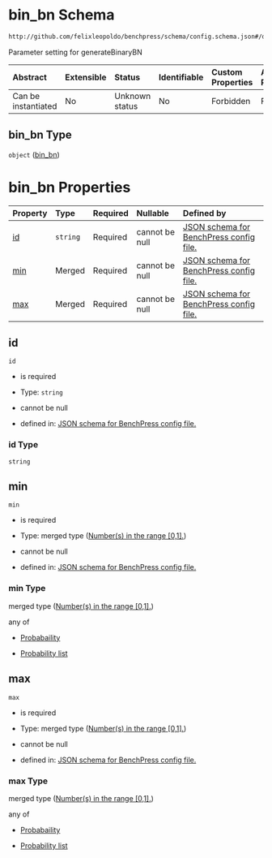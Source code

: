 # bin_bn Schema

```txt
http://github.com/felixleopoldo/benchpress/schema/config.schema.json#/definitions/bin_bn
```

Parameter setting for generateBinaryBN

| Abstract            | Extensible | Status         | Identifiable | Custom Properties | Additional Properties | Access Restrictions | Defined In                                                       |
| :------------------ | :--------- | :------------- | :----------- | :---------------- | :-------------------- | :------------------ | :--------------------------------------------------------------- |
| Can be instantiated | No         | Unknown status | No           | Forbidden         | Forbidden             | none                | [config.schema.json*](config.schema.json "open original schema") |

## bin_bn Type

`object` ([bin_bn](config-definitions-bin_bn.md))

# bin_bn Properties

| Property    | Type     | Required | Nullable       | Defined by                                                                                                                                                                                         |
| :---------- | :------- | :------- | :------------- | :------------------------------------------------------------------------------------------------------------------------------------------------------------------------------------------------- |
| [id](#id)   | `string` | Required | cannot be null | [JSON schema for BenchPress config file.](config-definitions-bin_bn-properties-id.md "http://github.com/felixleopoldo/benchpress/schema/config.schema.json#/definitions/bin_bn/properties/id")     |
| [min](#min) | Merged   | Required | cannot be null | [JSON schema for BenchPress config file.](config-definitions-numbers-in-the-range-01.md "http://github.com/felixleopoldo/benchpress/schema/config.schema.json#/definitions/bin_bn/properties/min") |
| [max](#max) | Merged   | Required | cannot be null | [JSON schema for BenchPress config file.](config-definitions-numbers-in-the-range-01.md "http://github.com/felixleopoldo/benchpress/schema/config.schema.json#/definitions/bin_bn/properties/max") |

## id



`id`

*   is required

*   Type: `string`

*   cannot be null

*   defined in: [JSON schema for BenchPress config file.](config-definitions-bin_bn-properties-id.md "http://github.com/felixleopoldo/benchpress/schema/config.schema.json#/definitions/bin_bn/properties/id")

### id Type

`string`

## min



`min`

*   is required

*   Type: merged type ([Number(s) in the range \[0,1\].](config-definitions-numbers-in-the-range-01.md))

*   cannot be null

*   defined in: [JSON schema for BenchPress config file.](config-definitions-numbers-in-the-range-01.md "http://github.com/felixleopoldo/benchpress/schema/config.schema.json#/definitions/bin_bn/properties/min")

### min Type

merged type ([Number(s) in the range \[0,1\].](config-definitions-numbers-in-the-range-01.md))

any of

*   [Probabaility](config-definitions-numbers-in-the-range-01-anyof-probabaility.md "check type definition")

*   [Probability list](config-definitions-numbers-in-the-range-01-anyof-probability-list.md "check type definition")

## max



`max`

*   is required

*   Type: merged type ([Number(s) in the range \[0,1\].](config-definitions-numbers-in-the-range-01.md))

*   cannot be null

*   defined in: [JSON schema for BenchPress config file.](config-definitions-numbers-in-the-range-01.md "http://github.com/felixleopoldo/benchpress/schema/config.schema.json#/definitions/bin_bn/properties/max")

### max Type

merged type ([Number(s) in the range \[0,1\].](config-definitions-numbers-in-the-range-01.md))

any of

*   [Probabaility](config-definitions-numbers-in-the-range-01-anyof-probabaility.md "check type definition")

*   [Probability list](config-definitions-numbers-in-the-range-01-anyof-probability-list.md "check type definition")
